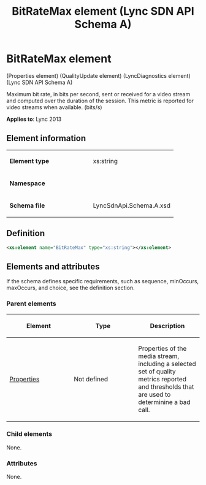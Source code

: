 ﻿---
title: BitRateMax element (Lync SDN API Schema A)
TOCTitle: BitRateMax element
ms:assetid: 1d353424-fe4b-44f6-510d-4fb3c81ede05
ms:mtpsurl: https://msdn.microsoft.com/library/Dn455003(v=office.15)
ms:contentKeyID: 57260879
ms.date: 07/24/2014
mtps_version: v=office.15
dev_langs:
- xml
---

# BitRateMax element 

(Properties element) (QualityUpdate element) (LyncDiagnostics element) (Lync SDN API Schema A)

Maximum bit rate, in bits per second, sent or received for a video stream and computed over the duration of the session. This metric is reported for video streams when available. (bits/s)


**Applies to**: Lync 2013
 

## Element information

<table>
<colgroup>
<col style="width: 50%" />
<col style="width: 50%" />
</colgroup>
<tbody>
<tr class="odd">
<td><p><strong>Element type</strong></p></td>
<td><p>xs:string</p></td>
</tr>
<tr class="even">
<td><p><strong>Namespace</strong></p></td>
<td><p></p></td>
</tr>
<tr class="odd">
<td><p><strong>Schema file</strong></p></td>
<td><p>LyncSdnApi.Schema.A.xsd</p></td>
</tr>
</tbody>
</table>


## Definition

```xml
<xs:element name="BitRateMax" type="xs:string"></xs:element>
```

## Elements and attributes

If the schema defines specific requirements, such as sequence, minOccurs, maxOccurs, and choice, see the definition section.

### Parent elements

<table>
<colgroup>
<col style="width: 33%" />
<col style="width: 33%" />
<col style="width: 33%" />
</colgroup>
<thead>
<tr class="header">
<th><p>Element</p></th>
<th><p>Type</p></th>
<th><p>Description</p></th>
</tr>
</thead>
<tbody>
<tr class="odd">
<td><p><a href="properties-element-qualityupdate-element-sdn-api-schema-a.md">Properties</a></p></td>
<td><p>Not defined</p></td>
<td><p>Properties of the media stream, including a selected set of quality metrics reported and thresholds that are used to determinine a bad call.</p></td>
</tr>
</tbody>
</table>


### Child elements

None.

### Attributes

None.

